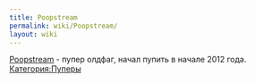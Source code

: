 ```yaml
---
title: Poopstream
permalink: wiki/Poopstream/
layout: wiki
---
```


[Poopstream](https://www.youtube.com/user/Poopstream/featured) - пупер
олдфаг, начал пупить в начале 2012 года. 
[Категория:Пуперы](Категория:Пуперы "wikilink")

